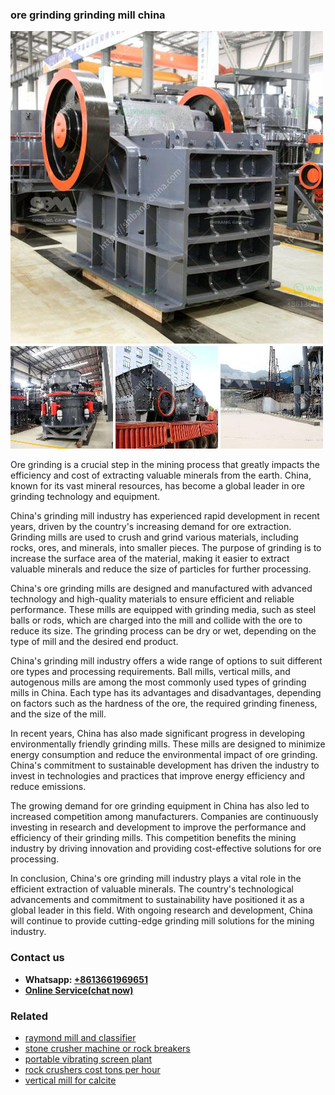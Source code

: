 <h3>ore grinding grinding mill china</h3><img src='1708663437.jpg' alt=''><p>Ore grinding is a crucial step in the mining process that greatly impacts the efficiency and cost of extracting valuable minerals from the earth. China, known for its vast mineral resources, has become a global leader in ore grinding technology and equipment.</p><p>China's grinding mill industry has experienced rapid development in recent years, driven by the country's increasing demand for ore extraction. Grinding mills are used to crush and grind various materials, including rocks, ores, and minerals, into smaller pieces. The purpose of grinding is to increase the surface area of the material, making it easier to extract valuable minerals and reduce the size of particles for further processing.</p><p>China's ore grinding mills are designed and manufactured with advanced technology and high-quality materials to ensure efficient and reliable performance. These mills are equipped with grinding media, such as steel balls or rods, which are charged into the mill and collide with the ore to reduce its size. The grinding process can be dry or wet, depending on the type of mill and the desired end product.</p><p>China's grinding mill industry offers a wide range of options to suit different ore types and processing requirements. Ball mills, vertical mills, and autogenous mills are among the most commonly used types of grinding mills in China. Each type has its advantages and disadvantages, depending on factors such as the hardness of the ore, the required grinding fineness, and the size of the mill.</p><p>In recent years, China has also made significant progress in developing environmentally friendly grinding mills. These mills are designed to minimize energy consumption and reduce the environmental impact of ore grinding. China's commitment to sustainable development has driven the industry to invest in technologies and practices that improve energy efficiency and reduce emissions.</p><p>The growing demand for ore grinding equipment in China has also led to increased competition among manufacturers. Companies are continuously investing in research and development to improve the performance and efficiency of their grinding mills. This competition benefits the mining industry by driving innovation and providing cost-effective solutions for ore processing.</p><p>In conclusion, China's ore grinding mill industry plays a vital role in the efficient extraction of valuable minerals. The country's technological advancements and commitment to sustainability have positioned it as a global leader in this field. With ongoing research and development, China will continue to provide cutting-edge grinding mill solutions for the mining industry.</p><h3>Contact us</h3><ul><li><strong>Whatsapp:&nbsp;<a href="https://wa.me/8613661969651">+8613661969651</a></strong></li><li><a href="https://swt.shibang-china.com/?git&amp;zhl&amp;ore grinding grinding mill china"><strong>Online Service(chat now)</strong></a></li></ul><h3>Related</h3><ul><li><a href='raymond mill and classifier.md'>raymond mill and classifier</a></li><li><a href='stone crusher machine or rock breakers.md'>stone crusher machine or rock breakers</a></li><li><a href='portable vibrating screen plant.md'>portable vibrating screen plant</a></li><li><a href='rock crushers cost tons per hour.md'>rock crushers cost tons per hour</a></li><li><a href='vertical mill for calcite.md'>vertical mill for calcite</a></li></ul>